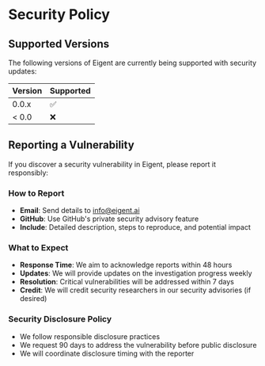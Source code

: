 # Security Policy

## Supported Versions

The following versions of Eigent are currently being supported with security updates:

| Version | Supported          |
| ------- | ------------------ |
| 0.0.x   | :white_check_mark: |
| < 0.0   | :x:                |

## Reporting a Vulnerability

If you discover a security vulnerability in Eigent, please report it responsibly:

### How to Report
- **Email**: Send details to info@eigent.ai
- **GitHub**: Use GitHub's private security advisory feature
- **Include**: Detailed description, steps to reproduce, and potential impact

### What to Expect
- **Response Time**: We aim to acknowledge reports within 48 hours
- **Updates**: We will provide updates on the investigation progress weekly
- **Resolution**: Critical vulnerabilities will be addressed within 7 days
- **Credit**: We will credit security researchers in our security advisories (if desired)

### Security Disclosure Policy
- We follow responsible disclosure practices
- We request 90 days to address the vulnerability before public disclosure
- We will coordinate disclosure timing with the reporter
